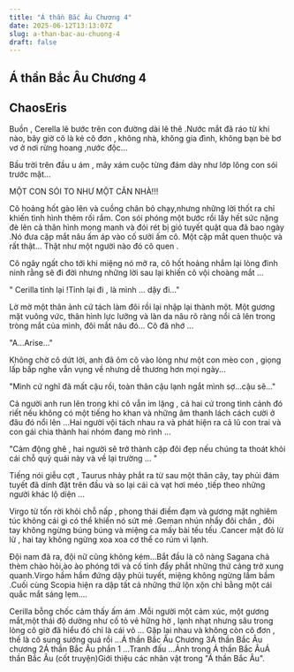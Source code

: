 ```yaml
---
title: "Á thần Bắc Âu Chương 4"
date: 2025-06-12T13:13:07Z
slug: a-than-bac-au-chuong-4
draft: false
---
```


## Á thần Bắc Âu Chương 4

## ChaosEris

Buồn , Cerella lê bước trên con đường dài lê thê .Nước mắt đã ráo từ khi nào, bây giờ cô là kẻ cô đơn , không nhà, không gia đình, không bạn bè bơ vơ ở nơi rừng hoang ,nước độc...
 
Bầu trời trên đầu u ám , mây xám cuộc từng đám dày như lớp lông con sói trước mặt...
 
MỘT CON SÓI TO NHƯ MỘT CĂN NHÀ!!!
 
Cô hoảng hốt gào lên và cuồng chân bỏ chạy,nhưng những lời thốt ra chỉ khiến tình hình thêm rối rắm. Con sói phóng một bước rồi lấy hết sức nặng đè lên cả thân hình mong manh và đói rét bị gió tuyết quật qua đã bao ngày .Nó đưa cặp mắt nâu ấm áp vào cố sưởi ấm cô. Một cặp mắt quen thuộc và rất thật... Thật như một người nào đó cô quen .
 
Cô ngây ngất cho tới khi miệng nó mở ra, cô hốt hoảng nhắm lại lòng đinh ninh rằng sẽ đi đời nhưng những lời sau lại khiến cô vội choàng mắt ...
 
" Cerilla tỉnh lại !Tỉnh lại đi , là mình ... dậy đi..."
 
Lờ mờ một thân ảnh cứ tách làm đôi rồi lại nhập lại thành một. Một gương mặt vuông vức, thân hình lực lưỡng và làn da nâu rõ ràng nổi cả lên trong tròng mắt của mình, đôi mắt nâu đó... Cô đã nhớ ...
 
"A...Arise..."
 
Không chờ cô dứt lời, anh đã ôm cô vào lòng như một con mèo con , giọng lấp bấp nghe vẫn vụng về nhưng dễ thương hơn mọi ngày...
 
"Mình cứ nghĩ đã mất cậu rồi, toàn thân cậu lạnh ngắt mình sợ...cậu sẽ..."
 
Cả người anh run lên trong khi cô vẫn im lặng , cả hai cứ trong tình cảnh đó riết nếu không có một tiếng ho khan và những âm thanh lách cách cười ở đâu đó nổi lên ...Hai người vội tách nhau ra và phát hiện ra cả lũ con trai và con gái chia thành hai nhóm đang mò rình ...
 
"Cảm động ghê , hai người sẽ trở thành cặp đôi đẹp nếu chúng ta thoát khỏi cái chỗ quỷ quái này và về lại trường ... "
 
Tiếng nói giễu cợt , Taurus nhảy phắt ra từ sau một thân cây, tay phủi đám tuyết đã dính đặt trên đầu và so lại cái cà vạt hơi méo ,tiếp theo những người khác lộ diện ...
 
Virgo từ tốn rời khỏi chỗ nấp , phong thái điềm đạm và gương mặt nghiêm túc không cái gì có thể khiến nó sứt mẻ .Geman nhún nhẩy đôi chân , đôi tay không ngừng búng búng và miệng ca mấy bài tếu tếu .Cancer mặt đỏ lừ lừ , hai tay không ngừng xoa xoa cơ thể co rúm vì lạnh.
 
Đội nam đã ra, đội nữ cũng không kém...Bắt đầu là cô nàng Sagana chả thèm chào hỏi,ào ào phóng tới và cố tỉnh đẩy phắt những thứ cảng trở xung quanh.Virgo hầm hầm đứng dậy phủi tuyết, miệng không ngừng lầm bầm .Cuối cùng Scopia hiện ra dập tất cả những thứ lộn xộn chỉ bằng một cái quắc mắt sáng lẹm....
 
Cerilla bỗng chốc cảm thấy ấm ám .Mỗi người một cảm xúc, một gương mắt,một thái độ dường như cố tỏ vẻ hững hờ , lạnh nhạt nhưng sâu trong lòng cô giờ đã hiểu đó chỉ là cái vỏ ... Gặp lại nhau và không còn cô đơn , thế là cô sung sướng quá rồi ...Á thần Bắc Âu Chương 3Á thần Bắc Âu chương 2Á thần Bắc Âu phần 1 ...Tranh đấu ...Ảnh trong Á thần Bắc ÂuÁ thần Bắc Âu (cốt truyện)Giới thiệu các nhân vật trong "Á thần Bắc Âu".
